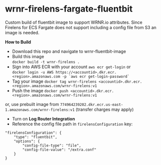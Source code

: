 # wrnr-firelens-fargate-fluentbit
Custom build of fluentbit image to support WRNR.io attributes. Since Firelens for ECS Fargate does not support including a config file from S3 an image is needed.

**How to Build**
- Download this repo and navigate to wrnr-fluentbit-image
- Build this image<br>
  `docker build -t wrnr-firelens .`
- Sign into AWS ECR with your account
  `aws ecr get-login` or <br/>
  ``` docker login -u AWS https://<accountid>.dkr.ecr.<region>.amazonaws.com -p `aws ecr get-login-password` ```
- Tag your image
  `docker tag wrnr-firelens <accountid>.dkr.ecr.<region>.amazonaws.com/wrnr-firelens:v1`
- Push the image
  `docker push <accountid>.dkr.ecr.<region>.amazonaws.com/wrnr-firelens:v1`
 
 or,
 use prebuilt image from `774964239202.dkr.ecr.us-east-1.amazonaws.com/wrnr-firelens:v1` (transfer charges may apply)
 
- Turn on **Log Router Integration**
- Reference the config file path in `firelensConfiguration` key:
```
"firelensConfiguration": {
    "type": "fluentbit",
    "options": {
        "config-file-type": "file",
        "config-file-value": "/extra.conf"
    }
}
```
